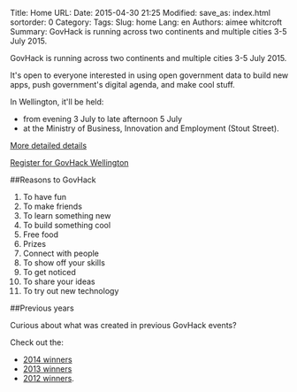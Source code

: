 Title: Home
URL:
Date: 2015-04-30 21:25
Modified:
save_as: index.html
sortorder: 0
Category:
Tags:
Slug: home
Lang: en
Authors: aimee whitcroft
Summary: GovHack is running across two continents and multiple cities 3-5 July 2015.

GovHack is running across two continents and multiple cities 3-5 July 2015.

It's open to everyone interested in using open government data to build new apps, push government's digital agenda, and make cool stuff. 

In Wellington, it'll be held:

* from evening 3 July to late afternoon 5 July
* at the Ministry of Business, Innovation and Employment (Stout Street).

[More detailed details]({filename}/pages/about.md)

[Register for GovHack Wellington](http://www.eventbrite.co.nz/e/govhack-wellington-tickets-16287880489)

##Reasons to GovHack

1. To have fun
2. To make friends
3. To learn something new
4. To build something cool
5. Free food
6. Prizes
7. Connect with people
8. To show off your skills
9. To get noticed
10. To share your ideas
11. To try out new technology

##Previous years

Curious about what was created in previous GovHack events?

Check out the:

* [2014 winners](http://www.govhack.org/2014-winners/)
* [2013 winners](http://www.govhack.org/2013-winners/)
* [2012 winners](http://www.govhack.org/2012-winners/).

